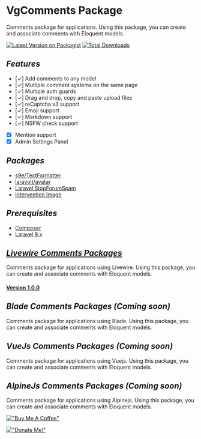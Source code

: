 #  VgComments Package
Comments package for applications. Using this package, you can create and associate comments with Eloquent models.

[![Latest Version on Packagist](https://img.shields.io/packagist/v/vigstudio/vgcomments.svg?style=flat-square)](https://packagist.org/packages/vigstudio/vgcomments)
[![Total Downloads](https://img.shields.io/packagist/dt/vigstudio/vgcomments.svg?style=flat-square)](https://packagist.org/packages/vigstudio/vgcomments)

## _Features_
- [✓] Add comments to any model
- [✓] Multiple comment systems on the same page
- [✓] Multiple auth guards
- [✓] Drag and drop, copy and paste upload files
- [✓] reCaptcha v3 support
- [✓] Emoji support
- [✓] Markdown support
- [✓] NSFW check support
- [x] Mention support
- [x] Admin Settings Panel

## _Packages_
- [s9e/TextFormatter](https://github.com/s9e/TextFormatter)
- [laravolt/avatar](https://github.com/laravolt/avatar)
- [Laravel StopForumSpam](https://github.com/nickurt/laravel-stopforumspam)
- [Intervention Image](https://image.intervention.io/v2s)


## _Prerequisites_
- [Composer](https://getcomposer.org/download/)
- [Laravel 9.x](https://laravel.com/docs/9.x/installation)


## _[Livewire Comments Packages](https://vgcomment.netlify.app/livewire-comments/index.html)_
Comments package for applications using Livewire. Using this package, you can create and associate comments with Eloquent models.

#### [Version 1.0.0](https://vgcomment.netlify.app/livewire-comments/1.0.0/index.html) 

## _Blade Comments Packages (Coming soon)_
Comments package for applications using Blade. Using this package, you can create and associate comments with Eloquent models.

## _VueJs Comments Packages (Coming soon)_
Comments package for applications using Vuejs. Using this package, you can create and associate comments with Eloquent models.

## _AlpineJs Comments Packages (Coming soon)_
Comments package for applications using Alpinejs. Using this package, you can create and associate comments with Eloquent models.

[!["Buy Me A Coffee"](https://www.buymeacoffee.com/assets/img/custom_images/orange_img.png)](https://www.buymeacoffee.com/nghianecom)

[!["Donate Me!"](https://i.ibb.co/Pw6s74r/image.png)](https://nghiane.com)
